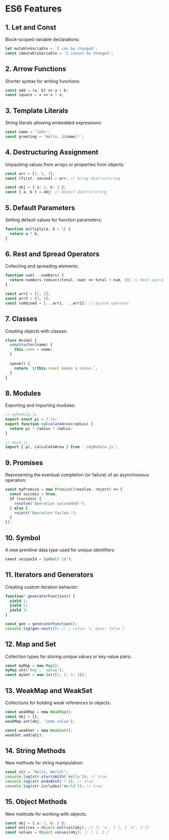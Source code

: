 
# ES6 Features

## 1. Let and Const

Block-scoped variable declarations:

```js
let mutableVariable = 'I can be changed';
const immutableVariable = 'I cannot be changed';
```

## 2. Arrow Functions

Shorter syntax for writing functions:

```js
const add = (a, b) => a + b;
const square = x => x * x;
```

## 3. Template Literals

String literals allowing embedded expressions:

```js
const name = 'John';
const greeting = `Hello, ${name}!`;
```

## 4. Destructuring Assignment

Unpacking values from arrays or properties from objects:

```js
const arr = [1, 2, 3];
const [first, second] = arr; // Array destructuring

const obj = { a: 1, b: 2 };
const { a, b } = obj; // Object destructuring
```

## 5. Default Parameters

Setting default values for function parameters:

```js
function multiply(a, b = 1) {
  return a * b;
}
```

## 6. Rest and Spread Operators

Collecting and spreading elements:

```js
function sum(...numbers) {
  return numbers.reduce((total, num) => total + num, 0); // Rest operator
}

const arr1 = [1, 2];
const arr2 = [3, 4];
const combined = [...arr1, ...arr2]; // Spread operator
```

## 7. Classes

Creating objects with classes:

```js
class Animal {
  constructor(name) {
    this.name = name;
  }
  
  speak() {
    return `${this.name} makes a noise.`;
  }
}
```

## 8. Modules

Exporting and importing modules:

```js
// myModule.js
export const pi = 3.14;
export function calculateArea(radius) {
  return pi * radius * radius;
}

// main.js
import { pi, calculateArea } from './myModule.js';
```

## 9. Promises

Representing the eventual completion (or failure) of an asynchronous operation:

```js
const myPromise = new Promise((resolve, reject) => {
  const success = true;
  if (success) {
    resolve('Operation succeeded!');
  } else {
    reject('Operation failed.');
  }
});
```

## 10. Symbol

A new primitive data type used for unique identifiers:

```js
const uniqueId = Symbol('id');
```

## 11. Iterators and Generators

Creating custom iteration behavior:

```js
function* generatorFunction() {
  yield 1;
  yield 2;
  yield 3;
}

const gen = generatorFunction();
console.log(gen.next()); // { value: 1, done: false }
```

## 12. Map and Set

Collection types for storing unique values or key-value pairs:

```js
const myMap = new Map();
myMap.set('key', 'value');
const mySet = new Set([1, 2, 3, 3]);
```

## 13. WeakMap and WeakSet

Collections for holding weak references to objects:

```js
const weakMap = new WeakMap();
const obj = {};
weakMap.set(obj, 'some value');

const weakSet = new WeakSet();
weakSet.add(obj);
```

## 14. String Methods

New methods for string manipulation:

```js
const str = 'Hello, World!';
console.log(str.startsWith('Hello')); // true
console.log(str.endsWith('!')); // true
console.log(str.includes('World')); // true
```

## 15. Object Methods

New methods for working with objects:

```js
const obj = { a: 1, b: 2 };
const entries = Object.entries(obj); // [[ 'a', 1 ], [ 'b', 2 ]]
const values = Object.values(obj); // [ 1, 2 ]
```

